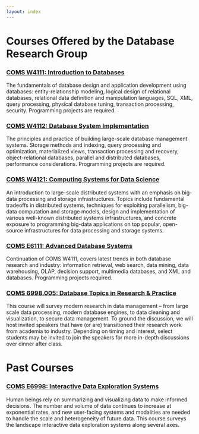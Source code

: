 ```yaml
---
layout: index
---
```


# Courses Offered by the Database Research Group


### [COMS W4111: Introduction to Databases](http://www.cs.columbia.edu/education/courses/#database)

The fundamentals of database design and application development using databases: entity-relationship modeling, logical design of relational databases, relational data definition and manipulation languages, SQL, XML, query processing, physical database tuning, transaction processing, security. Programming projects are required.


### [COMS W4112: Database System Implementation](http://www.cs.columbia.edu/education/courses/#database)

The principles and practice of building large-scale database management systems. Storage methods and indexing, query processing and optimization, materialized views, transaction processing and recovery, object-relational databases, parallel and distributed databases, performance considerations. Programming projects are required.

### [COMS W4121: Computing Systems for Data Science](https://w4121.github.io/)

An introduction to large-scale distributed systems with an emphasis on big-data processing and storage infrastructures. Topics include fundamental tradeoffs in distributed systems, techniques for exploiting parallelism, big-data computation and storage models, design and implementation of various well-known distributed systems infrastructures, and concrete exposure to programming big-data applications on top popular, open-source infrastructures for data processing and storage systems.


### [COMS E6111: Advanced Database Systems](http://www.cs.columbia.edu/education/courses/#database)

Continuation of COMS W4111, covers latest trends in both database research and industry: information retrieval, web search, data mining, data warehousing, OLAP, decision support, multimedia databases, and XML and databases. Programming projects required.

### [COMS 6998.005: Database Topics in Research & Practice](https://columbiadb.github.io/)

This course will survey modern research in data management – from large scale data processing, modern database engines, to data cleaning and visualization, to secure data management. To ground the discussion, we will host invited speakers that have (or are) transitioned their research work from academia to industry. Depending on timing and interest, select students may be invited to join the speakers for more in-depth discussions over dinner after class.



# Past Courses 

### [COMS E6998:  Interactive Data Exploration Systems](http://columbiaviz.github.io)

Human beings rely on summarizing and visualizing data to make informed decisions. The number and volume of data continues to increase at exponential rates, and new user-facing systems and modalities are needed to handle the scale and heterogeneity of future data. This course surveys the landscape interactive data exploration systems along several axes.
 
